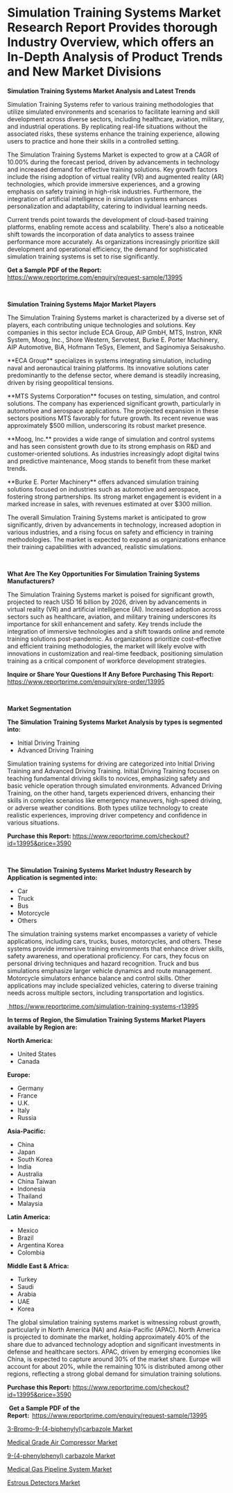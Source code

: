 <p><h1>Simulation Training Systems Market Research Report Provides thorough Industry Overview, which offers an In-Depth Analysis of Product Trends and New Market Divisions</h1></p><p><strong>Simulation Training Systems Market Analysis and Latest Trends</strong></p>
<p><p>Simulation Training Systems refer to various training methodologies that utilize simulated environments and scenarios to facilitate learning and skill development across diverse sectors, including healthcare, aviation, military, and industrial operations. By replicating real-life situations without the associated risks, these systems enhance the training experience, allowing users to practice and hone their skills in a controlled setting.</p><p>The Simulation Training Systems Market is expected to grow at a CAGR of 10.00% during the forecast period, driven by advancements in technology and increased demand for effective training solutions. Key growth factors include the rising adoption of virtual reality (VR) and augmented reality (AR) technologies, which provide immersive experiences, and a growing emphasis on safety training in high-risk industries. Furthermore, the integration of artificial intelligence in simulation systems enhances personalization and adaptability, catering to individual learning needs.</p><p>Current trends point towards the development of cloud-based training platforms, enabling remote access and scalability. There's also a noticeable shift towards the incorporation of data analytics to assess trainee performance more accurately. As organizations increasingly prioritize skill development and operational efficiency, the demand for sophisticated simulation training systems is set to rise significantly.</p></p>
<p><strong>Get a Sample PDF of the Report:&nbsp;</strong> <a href="https://www.reportprime.com/enquiry/request-sample/13995">https://www.reportprime.com/enquiry/request-sample/13995</a></p>
<p>&nbsp;</p>
<p><strong>Simulation Training Systems Major Market Players</strong></p>
<p><p>The Simulation Training Systems market is characterized by a diverse set of players, each contributing unique technologies and solutions. Key companies in this sector include ECA Group, AIP GmbH, MTS, Instron, KNR System, Moog, Inc., Shore Western, Servotest, Burke E. Porter Machinery, AIP Automotive, BiA, Hofmann TeSys, Element, and Saginomiya Seisakusho.</p><p>**ECA Group** specializes in systems integrating simulation, including naval and aeronautical training platforms. Its innovative solutions cater predominantly to the defense sector, where demand is steadily increasing, driven by rising geopolitical tensions.</p><p>**MTS Systems Corporation** focuses on testing, simulation, and control solutions. The company has experienced significant growth, particularly in automotive and aerospace applications. The projected expansion in these sectors positions MTS favorably for future growth. Its recent revenue was approximately $500 million, underscoring its robust market presence.</p><p>**Moog, Inc.** provides a wide range of simulation and control systems and has seen consistent growth due to its strong emphasis on R&D and customer-oriented solutions. As industries increasingly adopt digital twins and predictive maintenance, Moog stands to benefit from these market trends.</p><p>**Burke E. Porter Machinery** offers advanced simulation training solutions focused on industries such as automotive and aerospace, fostering strong partnerships. Its strong market engagement is evident in a marked increase in sales, with revenues estimated at over $300 million.</p><p>The overall Simulation Training Systems market is anticipated to grow significantly, driven by advancements in technology, increased adoption in various industries, and a rising focus on safety and efficiency in training methodologies. The market is expected to expand as organizations enhance their training capabilities with advanced, realistic simulations.</p></p>
<p>&nbsp;</p>
<p><strong>What Are The Key Opportunities For Simulation Training Systems Manufacturers?</strong></p>
<p><p>The Simulation Training Systems market is poised for significant growth, projected to reach USD 16 billion by 2026, driven by advancements in virtual reality (VR) and artificial intelligence (AI). Increased adoption across sectors such as healthcare, aviation, and military training underscores its importance for skill enhancement and safety. Key trends include the integration of immersive technologies and a shift towards online and remote training solutions post-pandemic. As organizations prioritize cost-effective and efficient training methodologies, the market will likely evolve with innovations in customization and real-time feedback, positioning simulation training as a critical component of workforce development strategies.</p></p>
<p><strong>Inquire or Share Your Questions If Any Before Purchasing This Report:</strong> <a href="https://www.reportprime.com/enquiry/pre-order/13995">https://www.reportprime.com/enquiry/pre-order/13995</a></p>
<p>&nbsp;</p>
<p><strong>Market Segmentation</strong></p>
<p><strong>The Simulation Training Systems Market Analysis by types is segmented into:</strong></p>
<p><ul><li>Initial Driving Training</li><li>Advanced Driving Training</li></ul></p>
<p><p>Simulation training systems for driving are categorized into Initial Driving Training and Advanced Driving Training. Initial Driving Training focuses on teaching fundamental driving skills to novices, emphasizing safety and basic vehicle operation through simulated environments. Advanced Driving Training, on the other hand, targets experienced drivers, enhancing their skills in complex scenarios like emergency maneuvers, high-speed driving, or adverse weather conditions. Both types utilize technology to create realistic experiences, improving driver competency and confidence in various situations.</p></p>
<p><strong>Purchase this Report:&nbsp;</strong><a href="https://www.reportprime.com/checkout?id=13995&price=3590">https://www.reportprime.com/checkout?id=13995&price=3590</a></p>
<p>&nbsp;</p>
<p><strong>The Simulation Training Systems Market Industry Research by Application is segmented into:</strong></p>
<p><ul><li>Car</li><li>Truck</li><li>Bus</li><li>Motorcycle</li><li>Others</li></ul></p>
<p><p>The simulation training systems market encompasses a variety of vehicle applications, including cars, trucks, buses, motorcycles, and others. These systems provide immersive training environments that enhance driver skills, safety awareness, and operational proficiency. For cars, they focus on personal driving techniques and hazard recognition. Truck and bus simulations emphasize larger vehicle dynamics and route management. Motorcycle simulators enhance balance and control skills. Other applications may include specialized vehicles, catering to diverse training needs across multiple sectors, including transportation and logistics.</p></p>
<p><a href="https://www.reportprime.com/simulation-training-systems-r13995">&nbsp;https://www.reportprime.com/simulation-training-systems-r13995</a></p>
<p><strong>In terms of Region, the Simulation Training Systems Market Players available by Region are:</strong></p>
<p>
    <p> <strong> North America: </strong>
        <ul>
            <li>United States</li>
            <li>Canada</li>
        </ul>
        </p> 
    <p> <strong> Europe: </strong>
        <ul>
            <li>Germany</li>
            <li>France</li>
            <li>U.K.</li>
            <li>Italy</li>
            <li>Russia</li>
        </ul>
        </p> 
    <p> <strong> Asia-Pacific: </strong>
        <ul>
            <li>China</li>
            <li>Japan</li>
            <li>South Korea</li>
            <li>India</li>
            <li>Australia</li>
            <li>China Taiwan</li>
            <li>Indonesia</li>
            <li>Thailand</li>
            <li>Malaysia</li>
        </ul>
        </p> 
    <p> <strong> Latin America: </strong>
        <ul>
            <li>Mexico</li>
            <li>Brazil</li>
            <li>Argentina Korea</li>
            <li>Colombia</li>
        </ul>
        </p> 
    <p> <strong> Middle East & Africa: </strong>
        <ul>
            <li>Turkey</li>
            <li>Saudi</li>
            <li>Arabia</li>
            <li>UAE</li>
            <li>Korea</li>
        </ul>
    </p>
    </p>
<p><p>The global simulation training systems market is witnessing robust growth, particularly in North America (NA) and Asia-Pacific (APAC). North America is projected to dominate the market, holding approximately 40% of the share due to advanced technology adoption and significant investments in defense and healthcare sectors. APAC, driven by emerging economies like China, is expected to capture around 30% of the market share. Europe will account for about 20%, while the remaining 10% is distributed among other regions, reflecting a strong global demand for simulation training solutions.</p></p>
<p><strong>Purchase this Report: </strong><a href="https://www.reportprime.com/checkout?id=13995&price=3590">https://www.reportprime.com/checkout?id=13995&price=3590</a></p>
<p>&nbsp;<strong>Get a Sample PDF of the Report:&nbsp;&nbsp;</strong><a href="https://www.reportprime.com/enquiry/request-sample/13995">https://www.reportprime.com/enquiry/request-sample/13995</a></p>
<p><strong></strong></p>
<p><p><a href="https://issuu.com/reportprime-2/docs/3-bromo-9-4-biphenylylcarbazole-mar_c04dcfe8221c17">3-Bromo-9-(4-biphenylyl)carbazole Market</a></p><p><a href="https://medium.com/@ivethfonsecal571/the-medical-grade-air-compressor-market-decisions-are-mostly-driven-by-resource-optimization-and-00bc3e1d5117">Medical Grade Air Compressor Market</a></p><p><a href="https://issuu.com/reportprime-2/docs/9-4-phenylphenyl-carbazole-market-s_f72f183592ce5e">9-(4-phenylphenyl) carbazole Market</a></p><p><a href="https://medium.com/@ivethfonsecal571/the-medical-gas-pipeline-system-market-decisions-are-mostly-driven-by-resource-optimization-and-90de2c8581b8">Medical Gas Pipeline System Market</a></p><p><a href="https://www.linkedin.com/pulse/estrous-detectors-market-insights-products-regional-analysis-jmxze?trackingId=6cuQBPf%2BR%2FK%2BFK88kcDxBg%3D%3D">Estrous Detectors Market</a></p></p>